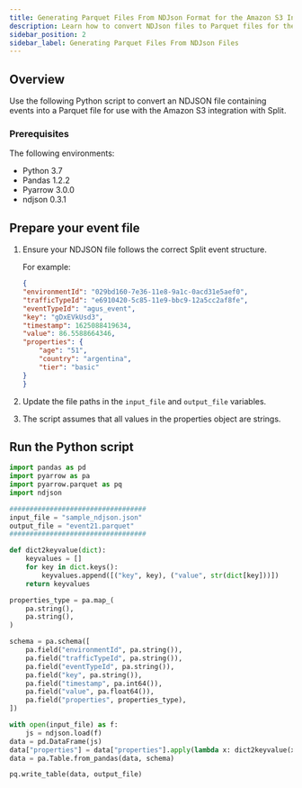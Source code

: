 ```yaml
---
title: Generating Parquet Files From NDJson Format for the Amazon S3 Integration Using Python
description: Learn how to convert NDJson files to Parquet files for the Amazon S3 integration using Python.
sidebar_position: 2
sidebar_label: Generating Parquet Files From NDJson Files
---
```


## Overview

Use the following Python script to convert an NDJSON file containing events into a Parquet file for use with the Amazon S3 integration with Split.

### Prerequisites

The following environments:

- Python 3.7
- Pandas 1.2.2
- Pyarrow 3.0.0
- ndjson 0.3.1

## Prepare your event file

1. Ensure your NDJSON file follows the correct Split event structure.
   
   For example: 

    ```json
    {
    "environmentId": "029bd160-7e36-11e8-9a1c-0acd31e5aef0",
    "trafficTypeId": "e6910420-5c85-11e9-bbc9-12a5cc2af8fe",
    "eventTypeId": "agus_event",
    "key": "gDxEVkUsd3",
    "timestamp": 1625088419634,
    "value": 86.5588664346,
    "properties": {
        "age": "51",
        "country": "argentina",
        "tier": "basic"
    }
    }
    ```

1. Update the file paths in the `input_file` and `output_file` variables.
1. The script assumes that all values in the properties object are strings.

## Run the Python script

```python
import pandas as pd
import pyarrow as pa
import pyarrow.parquet as pq
import ndjson

##################################
input_file = "sample_ndjson.json"
output_file = "event21.parquet"
##################################

def dict2keyvalue(dict):
    keyvalues = []
    for key in dict.keys():
        keyvalues.append([("key", key), ("value", str(dict[key]))])
    return keyvalues

properties_type = pa.map_(
    pa.string(),
    pa.string(),
)

schema = pa.schema([
    pa.field("environmentId", pa.string()),
    pa.field("trafficTypeId", pa.string()),
    pa.field("eventTypeId", pa.string()),
    pa.field("key", pa.string()),
    pa.field("timestamp", pa.int64()),
    pa.field("value", pa.float64()),
    pa.field("properties", properties_type),
])

with open(input_file) as f:
    js = ndjson.load(f)
data = pd.DataFrame(js)
data["properties"] = data["properties"].apply(lambda x: dict2keyvalue(x))
data = pa.Table.from_pandas(data, schema)

pq.write_table(data, output_file)
```
